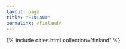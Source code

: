 ```yaml
---
layout: page
title: "FINLAND"
permalink: /finland/
---
```


{% include cities.html collection='finland' %}
